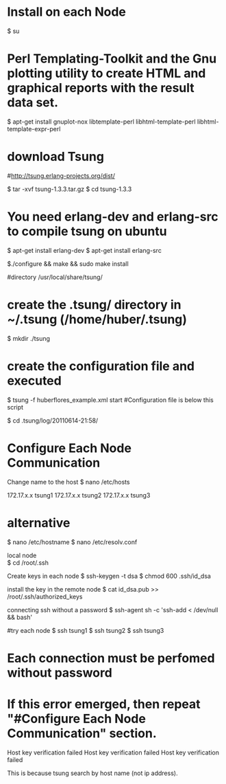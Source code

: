 # Install on each Node

$ su

# Perl Templating-Toolkit and the Gnu plotting utility to create HTML and graphical reports with the result data set.
$ apt-get install gnuplot-nox libtemplate-perl libhtml-template-perl libhtml-template-expr-perl

# download Tsung
#http://tsung.erlang-projects.org/dist/

$ tar -xvf tsung-1.3.3.tar.gz
$ cd tsung-1.3.3

# You need erlang-dev and erlang-src to compile tsung on ubuntu
$ apt-get install erlang-dev
$ apt-get install erlang-src

$./configure && make && sudo make install

#directory
/usr/local/share/tsung/

# create the .tsung/ directory in ~/.tsung (/home/huber/.tsung)
$ mkdir ./tsung


# create the configuration file and executed

$ tsung -f huberflores_example.xml start
#Configuration file is below this script

$ cd .tsung/log/20110614-21:58/


# Configure Each Node Communication

Change name to the host
$ nano /etc/hosts

172.17.x.x               tsung1
172.17.x.x               tsung2
172.17.x.x               tsung3


# alternative
$ nano /etc/hostname
$ nano /etc/resolv.conf

local node  
$ cd /root/.ssh

Create keys in each node
$ ssh-keygen -t dsa 
$ chmod 600 .ssh/id_dsa 

install the key in the remote node
$ cat id_dsa.pub >> /root/.ssh/authorized_keys 

connecting ssh without a password
$ ssh-agent sh -c 'ssh-add < /dev/null && bash'

#try each node
$ ssh tsung1
$ ssh tsung2
$ ssh tsung3

# Each connection must be perfomed without password

# If this error emerged, then repeat "#Configure Each Node Communication" section.

Host key verification failed
Host key verification failed Host key verification failed


This is because tsung search by host name (not ip address).
